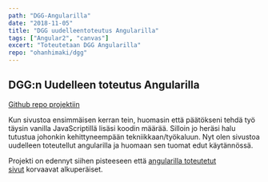 ```yaml
---
path: "DGG-Angularilla"
date: "2018-11-05"
title: "DGG uudelleentoteutus Angularilla"
tags: ["Angular2", "canvas"]
excert: "Toteutetaan DGG Angularilla"
repo: "ohanhimaki/dgg"
---
```


## DGG:n Uudelleen toteutus Angularilla

[Github repo projektiin](https://github.com/ohanhimaki/dgg)

Kun sivustoa ensimmäisen kerran tein, huomasin että päätökseni tehdä työ täysin vanilla JavaScriptillä lisäsi koodin määrää. Silloin jo heräsi halu tutustua johonkin kehittyneempään tekniikkaan/työkaluun. Nyt olen sivustoa uudelleen toteutellut angularilla ja huomaan sen tuomat edut käytännössä.

Projekti on edennyt siihen pisteeseen että [angularilla toteutetut sivut](https://dgg.ollihanhimaki.fi/) korvaavat alkuperäiset.
